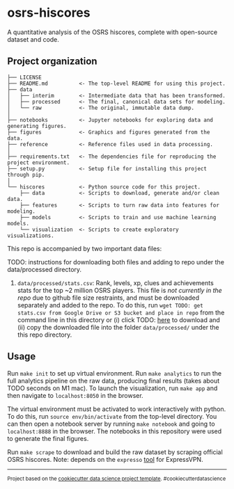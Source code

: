 osrs-hiscores
=============

A quantitative analysis of the OSRS hiscores, complete with open-source dataset and code.

Project organization
--------------------

    ├── LICENSE
    ├── README.md          <- The top-level README for using this project.
    ├── data
    │   ├── interim        <- Intermediate data that has been transformed.
    │   ├── processed      <- The final, canonical data sets for modeling.
    │   └── raw            <- The original, immutable data dump.
    │
    ├── notebooks          <- Jupyter notebooks for exploring data and generating figures.
    ├── figures            <- Graphics and figures generated from the data.
    ├── reference          <- Reference files used in data processing.
    │
    ├── requirements.txt   <- The dependencies file for reproducing the project environment.
    ├── setup.py           <- Setup file for installing this project through pip.
    │
    └── hiscores           <- Python source code for this project.
        ├── data           <- Scripts to download, generate and/or clean data.
        ├── features       <- Scripts to turn raw data into features for modeling.
        ├── models         <- Scripts to train and use machine learning models.
        └── visualization  <- Scripts to create exploratory visualizations.

This repo is accompanied by two important data files:

TODO: instructions for downloading both files and adding to repo under the data/processed directory.

1. `data/processed/stats.csv`: Rank, levels, xp, clues and achievements stats for the top \~2 million OSRS players. This file is *not currently in the repo* due to github file size restraints, and must be downloaded separately and added to the repo. To do this, run `wget TODO: get stats.csv from Google Drive or S3 bucket and place in repo` from the command line in this directory or (i) click TODO: [here]() to download and (ii) copy the downloaded file into the folder `data/processed/` under the this repo directory.

Usage
----------------------

Run `make init` to set up virtual environment. Run `make analytics` to run the full analytics pipeline on the raw data, producing final results (takes about TODO seconds on M1 mac). To launch the visualization, run `make app` and then navigate to `localhost:8050` in the browser.

The virtual environment must be activated to work interactively with python. To do this, run `source env/bin/activate` from the top-level directory. You can then open a notebook server by running `make notebook` and going to `localhost:8888` in the browser. The notebooks in this repository were used to generate the final figures.

Run `make scrape` to download and build the raw dataset by scraping official OSRS hiscores. Note: depends on the `expresso` [tool](https://github.com/sttz/expresso) for ExpressVPN.

--------

<p><small>Project based on the <a target="_blank" href="https://drivendata.github.io/cookiecutter-data-science/">cookiecutter data science project template</a>. #cookiecutterdatascience</small></p>
